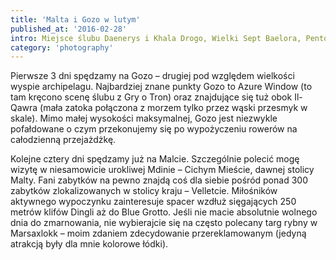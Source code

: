 ```yaml
---
title: 'Malta i Gozo w lutym'
published_at: '2016-02-28'
intro: Miejsce ślubu Daenerys i Khala Drogo, Wielki Sept Baelora, Pentos i Królewska Przystań. Trudno uwierzyć, że te wszystkie ujęcia do serialu 'Gra o Tron' kręcone były w kraju położonym na archipelagu wysp o łącznej powierzchni mniejszej od powierzchni Krakowa. Zapraszam do obejrzenia kilku zdjęć z Malty i Gozo.
category: 'photography'
---
```


Pierwsze 3 dni spędzamy na Gozo – drugiej pod względem wielkości wyspie archipelagu. Najbardziej znane punkty Gozo to Azure Window (to tam kręcono scenę ślubu z Gry o Tron) oraz znajdujące się tuż obok Il-Qawra (mała zatoka połączona z morzem tylko przez wąski przesmyk w skale). Mimo małej wysokości maksymalnej, Gozo jest niezwykle pofałdowane o czym przekonujemy się po wypożyczeniu rowerów na całodzienną przejażdżkę.

<photo-lazy src="/stories/malta/323.jpg" padding-bottom="66.666"></photo-lazy>

<photo-lazy src="/stories/malta/324.jpg" padding-bottom="66.666"></photo-lazy>

<photo-lazy src="/stories/malta/325.jpg" padding-bottom="66.666"></photo-lazy>

<photo-lazy src="/stories/malta/326.jpg" padding-bottom="66.666"></photo-lazy>

<photo-lazy src="/stories/malta/327.jpg" padding-bottom="66.666"></photo-lazy>

<photo-lazy src="/stories/malta/328.jpg" padding-bottom="66.666"></photo-lazy>

<photo-lazy src="/stories/malta/329.jpg" padding-bottom="66.666"></photo-lazy>

<photo-lazy src="/stories/malta/330.jpg" padding-bottom="66.666"></photo-lazy>

Kolejne cztery dni spędzamy już na Malcie. Szczególnie polecić mogę wizytę w niesamowicie urokliwej Mdinie – Cichym Mieście, dawnej stolicy Malty. Fani zabytków na pewno znajdą coś dla siebie pośród ponad 300 zabytków zlokalizowanych w stolicy kraju – Velletcie. Miłośników aktywnego wypoczynku zainteresuje spacer wzdłuż sięgających 250 metrów klifów Dingli aż do Blue Grotto. Jeśli nie macie absolutnie wolnego dnia do zmarnowania, nie wybierajcie się na często polecany targ rybny w Marsaxlokk – moim zdaniem zdecydowanie przereklamowanym (jedyną atrakcją były dla mnie kolorowe łódki).

<photo-lazy src="/stories/malta/332.jpg" padding-bottom="150"></photo-lazy>

<photo-lazy src="/stories/malta/333.jpg" padding-bottom="150"></photo-lazy>

<photo-lazy src="/stories/malta/334.jpg" padding-bottom="150"></photo-lazy>

<photo-lazy src="/stories/malta/335.jpg" padding-bottom="66.666"></photo-lazy>

<photo-lazy src="/stories/malta/336.jpg" padding-bottom="66.666"></photo-lazy>

<photo-lazy src="/stories/malta/337.jpg" padding-bottom="66.666"></photo-lazy>

<photo-lazy src="/stories/malta/338.jpg" padding-bottom="66.666"></photo-lazy>

<photo-lazy src="/stories/malta/339.jpg" padding-bottom="66.666"></photo-lazy>

<photo-lazy src="/stories/malta/340.jpg" padding-bottom="66.666"></photo-lazy>

<photo-lazy src="/stories/malta/341.jpg" padding-bottom="66.666"></photo-lazy>

<photo-lazy src="/stories/malta/342.jpg" padding-bottom="66.666"></photo-lazy>
